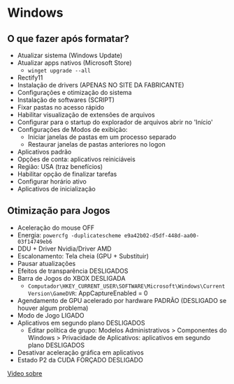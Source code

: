 # Windows

## O que fazer após formatar?

- Atualizar sistema (Windows Update)
- Atualizar apps nativos (Microsoft Store)
  - `winget upgrade --all`
- Rectify11
- Instalação de drivers (APENAS NO SITE DA FABRICANTE)
- Configurações e otimização do sistema
- Instalação de softwares (SCRIPT)
- Fixar pastas no acesso rápido
- Habilitar visualização de extensões de arquivos
- Configurar para o startup do explorador de arquivos abrir no 'Início'
- Configurações de Modos de exibição:
  - Iniciar janelas de pastas em um processo separado
  - Restaurar janelas de pastas anteriores no logon
- Aplicativos padrão
- Opções de conta: aplicativos reiniciáveis
- Região: USA (traz benefícios)
- Habilitar opção de finalizar tarefas
- Configurar horário ativo
- Aplicativos de inicialização

## Otimização para Jogos

- Aceleração do mouse OFF
- Energia: `powercfg -duplicatescheme e9a42b02-d5df-448d-aa00-03f14749eb6`
- DDU + Driver Nvidia/Driver AMD
- Escalonamento: Tela cheia (GPU + Substituir)
- Pausar atualizações
- Efeitos de transparência DESLIGADOS
- Barra de Jogos do XBOX DESLIGADA
  - `Computador\HKEY_CURRENT_USER\SOFTWARE\Microsoft\Windows\CurrentVersion\GameDVR`: AppCaptureEnabled = 0
- Agendamento de GPU acelerado por hardware PADRÃO (DESLIGADO se houver algum problema)
- Modo de Jogo LIGADO
- Aplicativos em segundo plano DESLIGADOS
  - Editar política de grupo: Modelos Administrativos > Componentes do Windows > Privacidade de Aplicativos: aplicativos em segundo plano DESLIGADOS
- Desativar aceleração gráfica em aplicativos
- Estado P2 da CUDA FORÇADO DESLIGADO

[Video sobre](https://www.youtube.com/watch?v=wxY2roIWvAs)
